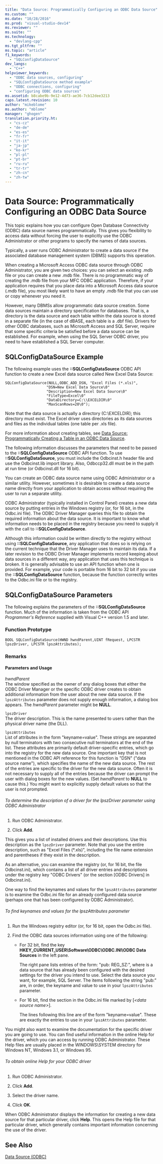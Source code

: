 ```yaml
---
title: "Data Source: Programmatically Configuring an ODBC Data Source"
ms.custom: ""
ms.date: "10/28/2016"
ms.prod: "visual-studio-dev14"
ms.reviewer: ""
ms.suite: ""
ms.technology: 
  - "devlang-cpp"
ms.tgt_pltfrm: ""
ms.topic: "article"
f1_keywords: 
  - "SQLConfigDataSource"
dev_langs: 
  - "C++"
helpviewer_keywords: 
  - "ODBC data sources, configuring"
  - "SQLConfigDataSource method example"
  - "ODBC connections, configuring"
  - "configuring ODBC data sources"
ms.assetid: b8cabe9b-9e12-4d73-ae36-7cb12dee3213
caps.latest.revision: 10
author: "mikeblome"
ms.author: "mblome"
manager: "ghogen"
translation.priority.ht: 
  - "cs-cz"
  - "de-de"
  - "es-es"
  - "fr-fr"
  - "it-it"
  - "ja-jp"
  - "ko-kr"
  - "pl-pl"
  - "pt-br"
  - "ru-ru"
  - "tr-tr"
  - "zh-cn"
  - "zh-tw"
---
```

# Data Source: Programmatically Configuring an ODBC Data Source
This topic explains how you can configure Open Database Connectivity (ODBC) data source names programmatically. This gives you flexibility to access data without forcing the user to explicitly use the ODBC Administrator or other programs to specify the names of data sources.  
  
 Typically, a user runs ODBC Administrator to create a data source if the associated database management system (DBMS) supports this operation.  
  
 When creating a Microsoft Access ODBC data source through ODBC Administrator, you are given two choices: you can select an existing .mdb file or you can create a new .mdb file. There is no programmatic way of creating the .mdb file from your MFC ODBC application. Therefore, if your application requires that you place data into a Microsoft Access data source (.mdb file), you most likely want to have an empty .mdb file that you can use or copy whenever you need it.  
  
 However, many DBMSs allow programmatic data source creation. Some data sources maintain a directory specification for databases. That is, a directory is the data source and each table within the data source is stored in a separate file (in the case of dBASE, each table is a .dbf file). Drivers for other ODBC databases, such as Microsoft Access and SQL Server, require that some specific criteria be satisfied before a data source can be established. For example, when using the SQL Server ODBC driver, you need to have established a SQL Server computer.  
  
##  <a name="_core_sqlconfigdatasource_example"></a> SQLConfigDataSource Example  
 The following example uses the **::SQLConfigDataSource** ODBC API function to create a new Excel data source called New Excel Data Source:  
  
```  
SQLConfigDataSource(NULL,ODBC_ADD_DSN, "Excel Files (*.xls)",   
                   "DSN=New Excel Data Source\0"   
                   "Description=New Excel Data Source\0"   
                   "FileType=Excel\0"   
                   "DataDirectory=C:\\EXCELDIR\0"   
                   "MaxScanRows=20\0");  
```  
  
 Note that the data source is actually a directory (C:\EXCELDIR); this directory must exist. The Excel driver uses directories as its data sources and files as the individual tables (one table per .xls file).  
  
 For more information about creating tables, see [Data Source: Programmatically Creating a Table in an ODBC Data Source](../../data/odbc/data-source-programmatically-creating-a-table-in-an-odbc-data-source.md).  
  
 The following information discusses the parameters that need to be passed to the **::SQLConfigDataSource** ODBC API function. To use **::SQLConfigDataSource**, you must include the Odbcinst.h header file and use the Odbcinst.lib import library. Also, Odbccp32.dll must be in the path at run time (or Odbcinst.dll for 16 bit).  
  
 You can create an ODBC data source name using ODBC Administrator or a similar utility. However, sometimes it is desirable to create a data source name directly from your application to obtain access without requiring the user to run a separate utility.  
  
 ODBC Administrator (typically installed in Control Panel) creates a new data source by putting entries in the Windows registry (or, for 16 bit, in the Odbc.ini file). The ODBC Driver Manager queries this file to obtain the required information about the data source. It is important to know what information needs to be placed in the registry because you need to supply it with the call to **::SQLConfigDataSource**.  
  
 Although this information could be written directly to the registry without using **::SQLConfigDataSource**, any application that does so is relying on the current technique that the Driver Manager uses to maintain its data. If a later revision to the ODBC Driver Manager implements record keeping about data sources in a different way, any application that uses this technique is broken. It is generally advisable to use an API function when one is provided. For example, your code is portable from 16 bit to 32 bit if you use the **::SQLConfigDataSource** function, because the function correctly writes to the Odbc.ini file or to the registry.  
  
##  <a name="_core_sqlconfigdatasource_parameters"></a> SQLConfigDataSource Parameters  
 The following explains the parameters of the **::SQLConfigDataSource** function. Much of the information is taken from the ODBC API *Programmer's Reference* supplied with Visual C++ version 1.5 and later.  
  
###  <a name="_core_function_prototype"></a> Function Prototype  
  
```  
BOOL SQLConfigDataSource(HWND hwndParent,UINT fRequest, LPCSTR lpszDriver, LPCSTR lpszAttributes);  
```  
  
### Remarks  
  
####  <a name="_core_parameters_and_usage"></a> Parameters and Usage  
 *hwndParent*  
 The window specified as the owner of any dialog boxes that either the ODBC Driver Manager or the specific ODBC driver creates to obtain additional information from the user about the new data source. If the `lpszAttributes` parameter does not supply enough information, a dialog box appears. The *hwndParent* parameter might be **NULL**.  
  
 `lpszDriver`  
 The driver description. This is the name presented to users rather than the physical driver name (the DLL).  
  
 `lpszAttributes`  
 List of attributes in the form "keyname=value". These strings are separated by null terminators with two consecutive null terminators at the end of the list. These attributes are primarily default driver-specific entries, which go into the registry for the new data source. One important key that is not mentioned in the ODBC API reference for this function is "DSN" ("data source name"), which specifies the name of the new data source. The rest of the entries are specific to the driver for the new data source. Often it is not necessary to supply all of the entries because the driver can prompt the user with dialog boxes for the new values. (Set *hwndParent* to **NULL** to cause this.) You might want to explicitly supply default values so that the user is not prompted.  
  
###### To determine the description of a driver for the lpszDriver parameter using ODBC Administrator  
  
1.  Run ODBC Administrator.  
  
2.  Click **Add**.  
  
 This gives you a list of installed drivers and their descriptions. Use this description as the `lpszDriver` parameter. Note that you use the entire description, such as "Excel Files (*.xls)", including the file name extension and parentheses if they exist in the description.  
  
 As an alternative, you can examine the registry (or, for 16 bit, the file Odbcinst.ini), which contains a list of all driver entries and descriptions under the registry key "ODBC Drivers" (or the section [ODBC Drivers] in Odbcinst.ini).  
  
 One way to find the keynames and values for the `lpszAttributes` parameter is to examine the Odbc.ini file for an already configured data source (perhaps one that has been configured by ODBC Administrator).  
  
###### To find keynames and values for the lpszAttributes parameter  
  
1.  Run the Windows registry editor (or, for 16 bit, open the Odbc.ini file).  
  
2.  Find the ODBC data sources information using one of the following:  
  
    -   For 32 bit, find the key **HKEY_CURRENT_USER\Software\ODBC\ODBC.INI\ODBC Data Sources** in the left pane.  
  
         The right pane lists entries of the form: "pub: REG_SZ:*<data source name>*", where *<data source name>* is a data source that has already been configured with the desired settings for the driver you intend to use. Select the data source you want, for example, SQL Server. The items following the string "pub:" are, in order, the keyname and value to use in your `lpszAttributes` parameter.  
  
    -   For 16 bit, find the section in the Odbc.ini file marked by [*\<data source name>*].  
  
         The lines following this line are of the form "keyname=value". These are exactly the entries to use in your `lpszAttributes` parameter.  
  
 You might also want to examine the documentation for the specific driver you are going to use. You can find useful information in the online Help for the driver, which you can access by running ODBC Administrator. These Help files are usually placed in the WINDOWS\SYSTEM directory for Windows NT, Windows 3.1, or Windows 95.  
  
###### To obtain online Help for your ODBC driver  
  
1.  Run ODBC Administrator.  
  
2.  Click **Add**.  
  
3.  Select the driver name.  
  
4.  Click **OK**.  
  
 When ODBC Administrator displays the information for creating a new data source for that particular driver, click **Help**. This opens the Help file for that particular driver, which generally contains important information concerning the use of the driver.  
  
## See Also  
 [Data Source (ODBC)](../../data/odbc/data-source-odbc.md)